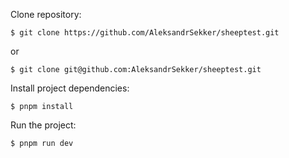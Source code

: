Clone repository:
```
$ git clone https://github.com/AleksandrSekker/sheeptest.git
```
or
```
$ git clone git@github.com:AleksandrSekker/sheeptest.git
```

Install project dependencies:
```
$ pnpm install
```

Run the project:
```
$ pnpm run dev 
```
